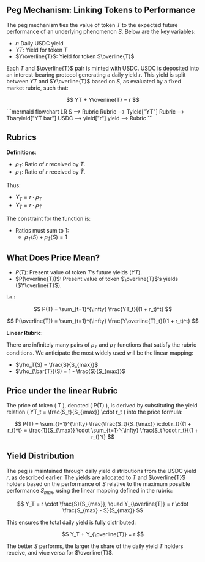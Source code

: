 ## Peg Mechanism: Linking Tokens to Performance

The peg mechanism ties the value of token $T$ to the expected future performance of an underlying phenomenon $S$. Below are the key variables:

- $r$: Daily USDC yield
- $YT$: Yield for token $T$
- $Y\overline{T}$: Yield for token $\overline{T}$

Each $T$ and $\overline{T}$ pair is minted with USDC. USDC is deposited into an interest-bearing protocol generating a daily yield $r$. This yield is split between $YT$ and $Y\overline{T}$ based on $S$, as evaluated by a fixed market rubric, such that:

$$
YT + Y\overline{T} = r
$$

<div style="display: flex; justify-content: center;">
```mermaid
flowchart LR
    S --> Rubric
    Rubric --> Tyield["YT"]
    Rubric --> Tbaryield["YT bar"]
    USDC --> yield["r"]
    yield --> Rubric
```
</div>


## Rubrics

**Definitions**:

- $\rho_T$: Ratio of $r$ received by $T$.
- $\rho_{\bar{T}}$: Ratio of $r$ received by $\bar{T}$.

Thus:

- $Y_T = r \cdot \rho_T$
- $Y_{\bar{T}} = r \cdot \rho_{\bar{T}}$

The constraint for the function is:

- Ratios must sum to 1:
  - $\rho_T(S) + \rho_{\bar{T}}(S) = 1$


## What Does Price Mean?

- $P(T)$: Present value of token $T$’s future yields ($YT$).
- $P(\overline{T})$: Present value of token $\overline{T}$’s yields ($Y\overline{T}$).

i.e.:

$$
P(T) = \sum_{t=1}^{\infty} \frac{YT_t}{(1 + r_t)^t}
$$

$$
P(\overline{T}) = \sum_{t=1}^{\infty} \frac{Y\overline{T}_t}{(1 + r_t)^t}
$$



**Linear Rubric**:

There are infinitely many pairs of $\rho_T$ and $\rho_{\bar{T}}$ functions that satisfy the rubric conditions. We anticipate the most widely used will be the linear mapping:
  
  - $\rho_T(S) = \frac{S}{S_{max}}$
  - $\rho_{\bar{T}}(S) = 1 - \frac{S}{S_{max}}$


## Price under the linear Rubric


The price of token \( T \), denoted \( P(T) \), is derived by substituting the yield relation \( YT_t = \frac{S_t}{S_{\max}} \cdot r_t \) into the price formula:

$$
P(T) = \sum_{t=1}^{\infty} \frac{\frac{S_t}{S_{\max}} \cdot r_t}{(1 + r_t)^t} = \frac{1}{S_{\max}} \cdot \sum_{t=1}^{\infty} \frac{S_t \cdot r_t}{(1 + r_t)^t}
$$


## Yield Distribution

The peg is maintained through daily yield distributions from the USDC yield $r$, as described earlier. The yields are allocated to $T$ and $\overline{T}$ holders based on the performance of $S$ relative to the maximum possible performance $S_{max}$, using the linear mapping defined in the rubric:

$$
Y_T = r \cdot \frac{S}{S_{max}}, \quad Y_{\overline{T}} = r \cdot \frac{S_{max} - S}{S_{max}}
$$

This ensures the total daily yield is fully distributed:

$$
Y_T + Y_{\overline{T}} = r
$$

The better $S$ performs, the larger the share of the daily yield $T$ holders receive, and vice versa for $\overline{T}$.


